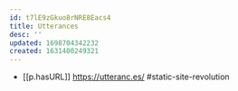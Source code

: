 ```yaml
---
id: t7lE9zGkuo8rNRE8Eacs4
title: Utterances
desc: ''
updated: 1698704342232
created: 1631400249321
---
```






- [[p.hasURL]] https://utteranc.es/
#static-site-revolution

